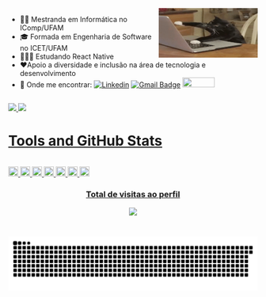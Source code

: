 <img align="right" height="100" width="200" src="https://github.com/sabrina-rocha/sabrina-rocha/blob/main/gatinho.gif">

- 👩‍🎓 Mestranda em Informática no IComp/UFAM
- 🎓 Formada em Engenharia de Software no ICET/UFAM
- 👩🏻‍💻 Estudando React Native
- ❤️Apoio a diversidade e inclusão na área de tecnologia e desenvolvimento
- 📧 Onde me encontrar: [![Linkedin](https://img.shields.io/badge/-LinkedIn-blue?style=flat-square&logo=Linkedin&logoColor=white&link=https://www.linkedin.com/in/rochasabrina//)](https://www.linkedin.com/in/rochasabrina/)
[![Gmail Badge](https://img.shields.io/badge/-Gmail-c14438?style=flat-square&logo=Gmail&logoColor=white&link=mailto:sabrinarocha.es@gmail.com)](mailto:sabrinarocha.es@gmail.com) 
<a href="https://t.me/sabrinarocha0" target="_blank"><img  height="20" width="65" src="https://img.shields.io/badge/Telegram-2CA5E0?style=for-the-badge&logo=telegram&logoColor=white" target="_blank"></a>

 ##
 
 <div>
  <a href="https://github.com/sabrina-rocha">
  <img height="130em" src="https://github-readme-stats.vercel.app/api?username=sabrina-rocha&show_icons=true&theme=dracula&include_all_commits=true&count_private=true"/>
  <img height="120em" src="https://github-readme-stats.vercel.app/api/top-langs/?username=sabrina-rocha&layout=compact&langs_count=7&theme=dracula"/>
</div>
 
# Tools and GitHub Stats

 <div style="display: inline_block"><br>
  <img height="20" width="20" src="https://cdn.jsdelivr.net/gh/devicons/devicon/icons/html5/html5-original-wordmark.svg" />
  <img height="20" width="20" src="https://cdn.jsdelivr.net/gh/devicons/devicon/icons/javascript/javascript-original.svg" />
  <img height="20" width="20" src="https://cdn.jsdelivr.net/gh/devicons/devicon/icons/c/c-line.svg" />
  <img height="20" width="20" src="https://cdn.jsdelivr.net/gh/devicons/devicon/icons/mysql/mysql-original-wordmark.svg" />
  <img height="20" width="20" src="https://cdn.jsdelivr.net/gh/devicons/devicon/icons/figma/figma-original.svg" />
  <img height="20" width="20" src="https://cdn.jsdelivr.net/gh/devicons/devicon/icons/git/git-plain-wordmark.svg" />  
  <img height="20" width="20" src="https://cdn.jsdelivr.net/gh/devicons/devicon/icons/github/github-original-wordmark.svg" />
  
</div>
 
   <div align="center">
    <h3> Total de visitas ao perfil </h3>
    <img src="https://profile-counter.glitch.me/sabrina-rocha/count.svg"
  </div>
 
  #
  
  ![Snake animation](https://github.com/sabrina-rocha/sabrina-rocha/blob/output/github-contribution-grid-snake.svg)
 
